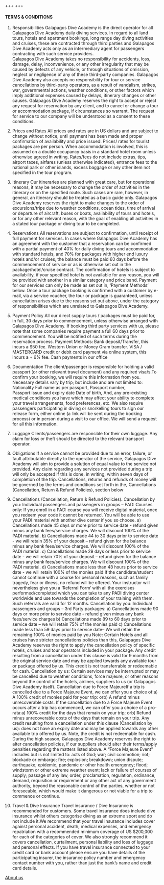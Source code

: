 +++
+++

#### TERMS & CONDITIONS

1. Responsibilities
Galapagos Dive Academy is the direct operator for all Galapagos Dive Academy daily diving services. In regard to all land tours, hotels and apartment bookings, long range day diving activities and cruises, these are contracted through third parties and Galapagos Dive Academy acts only as an intermediary agent for passengers contracting with such service providers.  
Galapagos Dive Academy takes no responsibility for accidents, loss, damage, delay, inconvenience, or any other irregularity that may be caused by defects of any vehicle, or through situations of omission, neglect or negligence of any of these third-party companies. Galapagos Dive Academy also accepts no responsibility for tour or service cancellations by third-party operators, as a result of vandalism, strikes, war, governmental actions, weather conditions, or other factors which imply additional expenses caused by delays, itinerary changes or other causes.
Galapagos Dive Academy reserves the right to accept or reject any request for reservation by any client, and to cancel or change a tour or accommodation package, if circumstances so warrant. The request for service to our company will be understood as a consent to these conditions.

2. Prices and Rates
All prices and rates are in US dollars and are subject to change without notice, until payment has been made and proper confirmation of availability and price issued.
Prices/ rates for tourist packages are per person.  When accommodation is involved, this is assumed on a double occupancy basis in a standard hotel room unless otherwise agreed in writing. Rates/fees do not include extras, tips, airport taxes, airfares (unless otherwise indicated), entrance fees to the national park or other islands, excess baggage or any other item not specified in the tour program.

3. Itinerary
Our itineraries are planned with great care, but for operational reasons, it may be necessary to change the order of activities in the itinerary or on the specified route.  Such cases are rare, however, in general, an itinerary should be treated as a basic guide only.
Galapagos Dive Academy reserves the right to make changes to the order of excursions/trips due to weather conditions, ocean tides, time of arrival or departure of aircraft, buses or boats, availability of tours and hotels, or for any other relevant reason, with the goal of enabling all activities in a stated tour package or diving tour to be completed.

4. Reservations
All reservations are subject to confirmation, until receipt of full payment for services. In cases where Galapagos Dive Academy has an agreement with the customer that a reservation can be confirmed with a partial payment of 40% for daily diving tours and accommodation with standard hotels, and 70% for packages with higher end luxury hotels and/or cruises, the balance must be paid 60 days before the commencement of service or as is otherwise set out in the package/hotel/cruise contract.
The confirmation of hotels is subject to availability, if your specified hotel is not available for any reason, you will be provided with another in a similar category and price band. 
Payment for our services can only be made as set out in, ‘Payment Methods’ below.  Once a tour package booking is confirmed with a customer by e-mail, via a service voucher, the tour or package is guaranteed, unless cancellation arises due to the reasons set out above, under the category of responsibilities which are unrelated to Galapagos Dive Academy.

5. Payment Policy
All our direct supply tours / packages must be paid for, in full, 30 days prior to commencement, unless otherwise arranged with Galapagos Dive Academy.
If booking third party services with us, please note that some companies require payment a full 60 days prior to commencement.  You will be notified of such terms during the reservation process.
Payment Methods:
Bank deposit/Transfer, this incurs a $50 fee.
Western Union or Money Gram transfer.
VISA / MASTERCARD credit or debit card payment via online system, this incurs a + 6% fee.
Cash payments in our office

6. Documentation
The client/passenger is responsible for holding a valid passport (or other relevant travel document) and any required visa/s.To confirm your booking, we will require this information from you.
Necessary details vary by trip; but include and are not limited to:
Nationality
Full name as per passport,
Passport number,  
Passport issue and expiry date
Date of birth, 
And, any pre-existing medical conditions you have which may affect your ability to complete your travel arrangements, food preferences, etc.
We also require passengers participating in diving or snorkelling tours to sign our release form, either online (a link will be sent during the booking process) or in person during a visit to our office. 
We will send a request for all this information. 

7. Luggage
Clients/passengers are responsible for their own luggage.  Any claim for loss or theft should be directed to the relevant transport operator.

8. Obligations
If a service cannot be provided due to an error, failure, or fault attributable directly to the operator of the service, Galapagos Dive Academy will aim to provide a solution of equal value to the service not provided. 
Any claim regarding any services not provided during a trip will only be accepted if this is done, in writing, within seven days of completion of the trip. Cancellations, returns and refunds of money will be governed by the terms and conditions set forth in the, Cancellations (Cancellation, Return & Refund Policies), section below


9. Cancellations (Cancellation, Return & Refund Policies).
Cancellation by you: Individual passengers and passengers in groups – PADI Courses only:
If you enroll in a PADI course you will receive digital material, once you redeem your code it cannot be returned. You will be able to use your PADI material with another dive center if you so choose.
a) Cancellations made 45 days or more prior to service date - refund given minus any bank fees/service charges.  We will discount 100% of the PADI material. 
b) Cancellations made 44 to 30 days prior to service date - we will retain 35% of your deposit – refund given for the balance minus any bank fees/service charges. We will discount 100% of the PADI material.
c) Cancellations made 29 days or less prior to service date - we will retain 70% of your deposit – refund given for the balance minus any bank fees/service charges. We will discount 100% of the PADI material.
d) Cancellations made less than 48 hours prior to service date - we will retain 100% of the monies paid
If the candidate/student cannot continue with a course for personal reasons, such as family tragedy, fear or illness, no refund will be offered. Your instructor will nevertheless give you a ‘Referral Form’ with all the exercises performed/completed which you can take to any PADI diving center worldwide and use towards the completion of your training with them. Such referrals are valid for 12 months.
Cancellation by you: Individual passengers and groups – 3rd Party packages:
a) Cancellations made 90 days or more prior to service date - refund given minus any bank fees/service charges
b) Cancellations made 89 to 60 days prior to service date – we will retain 75% of the monies paid
c) Cancellations made less than 59 days prior to service date– We will retain the remaining 100% of monies paid by you
Note: Certain Hotels and all cruises have stricter cancellations policies than this, Galapagos Dive Academy reserves the right to apply the cancellation policy of specific hotels, cruises and tour operators included in your package.
Any credit resulting from a cancellation under this clause is valid for 9 months from the original service date and may be applied towards any available tour or package offered by us. This credit is not transferrable or redeemable for cash.
Cancellation by us:
Certain services may be interrupted or may be cancelled due to weather conditions, force majeure, or other reasons beyond the control of the hotels, airlines, suppliers to us (or Galapagos Dive Academy itself).
Cancellation due to Force MajeureIf a trip is cancelled due to a Force Majeure Event, we can offer you a choice of:a) A 100% credit of monies paid for your trip: orb) A refund minus unrecoverable costs.
If the cancellation due to a Force Majeure Event occurs after a trip has commenced, we can offer you a choice of a pro-rata:a) 100% credit for the days that remain on your trip; orb) Refund minus unrecoverable costs of the days that remain on your trip.
Any credit resulting from a cancellation under this clause (Cancellation by us): does not have an expiry date and may be applied towards any other available trip offered by us.  Note, the credit is not redeemable for cash.
During the high season, Galapagos Dive Academy reserves the right to alter cancellation policies, if our suppliers should alter their terms/apply penalties regarding the matters listed above.
A “Force Majeure Event” includes but is not limited to: acts of God; war; civil commotion; riot; blockade or embargo; fire; explosion; breakdown; union dispute; earthquake; epidemic, pandemic or other health emergency; flood; windstorm or other extreme weather event; lack or failure of courses of supply; passage of any law, order, proclamation, regulation, ordinance, demand, requisition or requirement or any other act of any government authority, beyond the reasonable control of the parties, whether or not foreseeable, which would make it dangerous or not viable for a trip to commence or continue.

10. Travel & Dive Insurance
Travel insurance / Dive Insurance is recommended for customers. Some travel insurance does include dive insurance whilst others categorise diving as an extreme sport and do not include it.We recommend that your travel insurance includes cover against personal accident, death, medical expenses, and emergency repatriation with a recommended minimum coverage of US $200,000 for each of the categories of cover. 
We also strongly recommend it covers cancellation, curtailment, personal liability and loss of luggage and personal effects. If you have travel insurance connected to your credit card or bank account please ensure you have details of the participating insurer, the insurance policy number and emergency contact number with you, rather than just the bank’s name and credit card details.

[About us](/about/introduction)